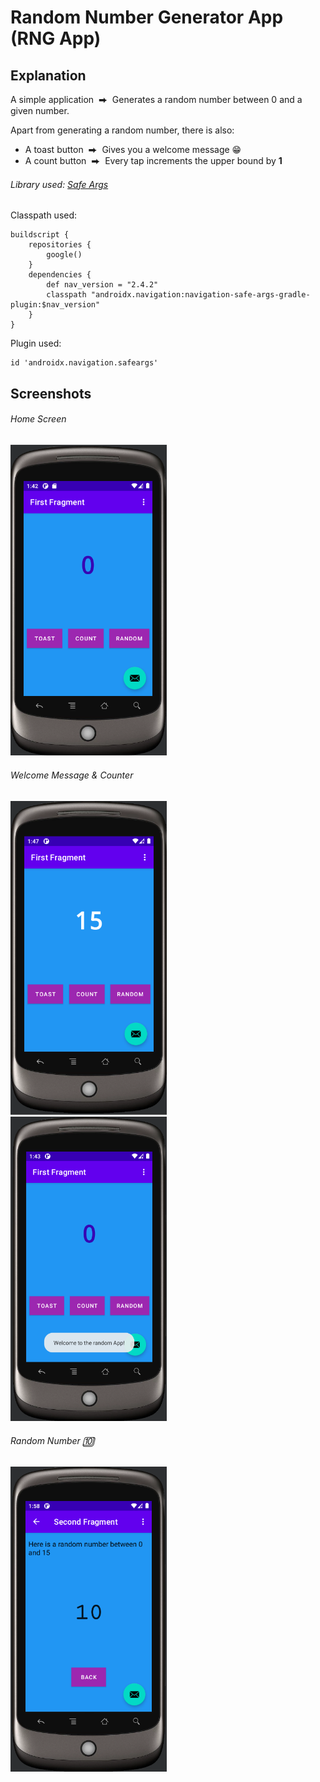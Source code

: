# Random Number Generator App (RNG App)
## Explanation
A simple application &nbsp;⮕&nbsp; Generates a random number between 0 and a given number.

Apart from generating a random number, there is also: 
- A toast button &nbsp;⮕&nbsp; Gives you a welcome message 😁
- A count button &nbsp;⮕&nbsp; Every tap increments the upper bound by **1**

###### Library used: [Safe Args](https://developer.android.com/guide/navigation/navigation-pass-data)

Classpath used:
```
buildscript {
    repositories {
        google()
    }
    dependencies {
        def nav_version = "2.4.2"
        classpath "androidx.navigation:navigation-safe-args-gradle-plugin:$nav_version"
    }
}
```
Plugin used:
```
id 'androidx.navigation.safeargs'
```

## Screenshots
###### Home Screen

<img src = "Images/MainScreen.png" width = 250px>

###### Welcome Message & Counter

<img src = "Images/CountScreen.png" width = 250px>&nbsp;&nbsp;&nbsp;&nbsp;&nbsp;&nbsp;&nbsp;<img src = "Images/ToastBtn.png" width = 250px>

###### Random Number 🔟

<img src = "Images/RandomScreen.png" width = 250px>
